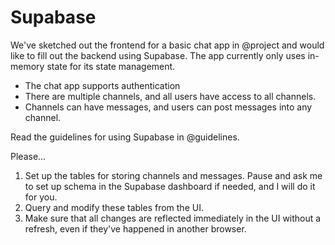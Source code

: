 # Supabase

We've sketched out the frontend for a basic chat app in @project and would like to fill out the backend using Supabase.
The app currently only uses in-memory state for its state management.

- The chat app supports authentication
- There are multiple channels, and all users have access to all channels.
- Channels can have messages, and users can post messages into any channel.

Read the guidelines for using Supabase in @guidelines.

Please...

1. Set up the tables for storing channels and messages. Pause and ask me to set up schema in the Supabase dashboard if needed, and I will do it for you.
2. Query and modify these tables from the UI.
3. Make sure that all changes are reflected immediately in the UI without a refresh, even if they've happened in another browser.
